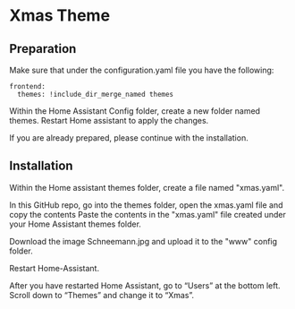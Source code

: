 # Xmas Theme


## Preparation

Make sure that under the configuration.yaml file you have the following:

```
frontend:
  themes: !include_dir_merge_named themes
```


Within the Home Assistant Config folder, create a new folder named themes.
Restart Home assistant to apply the changes.

If you are already prepared, please continue with the installation.

## Installation

Within the Home assistant themes folder, create a file named "xmas.yaml".

In this GitHub repo, go into the themes folder, open the xmas.yaml file and copy the contents
Paste the contents in the "xmas.yaml" file created under your Home Assistant themes folder.

Download the image Schneemann.jpg and upload it to the "www" config folder.

Restart Home-Assistant.

After you have restarted Home Assistant, go to “Users” at the bottom left. Scroll down to “Themes” and change it to “Xmas”.
